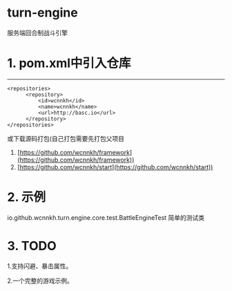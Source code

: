 # turn-engine
服务端回合制战斗引擎

# 1. pom.xml中引入仓库
-------------------
	<repositories>
		  <repository>
			  <id>wcnnkh</id>
			  <name>wcnnkh</name>
			  <url>http://basc.io</url>
		  </repository>
    </repositories>
或下载源码打包(自己打包需要先打包父项目
1. [https://github.com/wcnnkh/framework](https://github.com/wcnnkh/framework))
2. [https://github.com/wcnnkh/start](https://github.com/wcnnkh/start))

# 2. 示例
io.github.wcnnkh.turn.engine.core.test.BattleEngineTest  简单的测试类


# 3. TODO
1.支持闪避、暴击属性。

2.一个完整的游戏示例。
